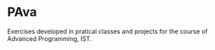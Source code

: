 # PAva
Exercises developed in pratical classes and projects for the course of Advanced Programming, IST.
